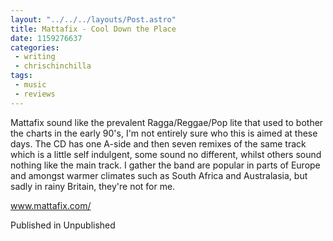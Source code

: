 ```yaml
---
layout: "../../../layouts/Post.astro"
title: Mattafix - Cool Down the Place
date: 1159276637
categories:
 - writing
 - chrischinchilla
tags: 
 - music 
 - reviews
---
```


Mattafix sound like the prevalent Ragga/Reggae/Pop lite that used to bother the charts in the early 90's, I'm not entirely sure who this is aimed at these days. The CD has one A-side and then seven remixes of the same track which is a little self indulgent, some sound no different, whilst others sound nothing like the main track. I gather the band are popular in parts of Europe and amongst warmer climates such as South Africa and Australasia, but sadly in rainy Britain, they're not for me.

<a href='https://www.mattafix.com' target='_blank'>www.mattafix.com/</a>

Published in Unpublished

